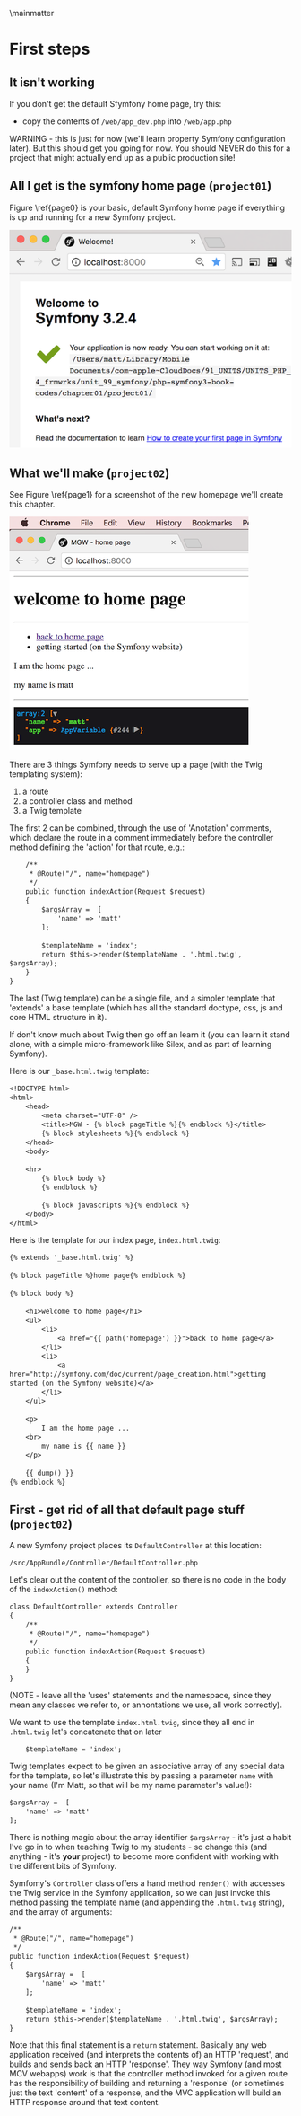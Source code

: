 \mainmatter

# First steps

## It isn't working

If you don't get the default Sfymfony home page, try this:

- copy the contents of `/web/app_dev.php` into `/web/app.php`

WARNING - this is just for now (we'll learn property Symfony configuration later). But this should get you going for now. You should NEVER do this for a project that might actually end up as a public production site!


## All I get is the symfony home page (`project01`)

Figure \ref{page0}  is your basic, default Symfony home page if everything is up and running for a new Symfony project.

![New Symfony project home page. \label{page0}](./03_figures/introduction/0_default_homepage_sm.png)

## What we'll make (`project02`)

See Figure \ref{page1} for a screenshot of the new homepage we'll create this chapter.

![New home page. \label{page1}](./03_figures/introduction/1_home_page_sm.png)

There are 3 things Symfony needs to serve up a page (with the Twig templating system):

1. a route
2. a controller class and method
3. a Twig template

The first 2 can be combined, through the use of 'Anotation' comments, which declare the route in a comment immediately before the controller method defining the 'action' for that route, e.g.:

        /**
         * @Route("/", name="homepage")
         */
        public function indexAction(Request $request)
        {
            $argsArray =  [
                'name' => 'matt'
            ];

            $templateName = 'index';
            return $this->render($templateName . '.html.twig', $argsArray);
        }
    }

The last (Twig template) can be a single file, and a simpler template that 'extends' a base template (which has all the standard doctype, css, js and core HTML structure in it).

If don't know much about Twig then go off an learn it (you can learn it stand alone, with a simple micro-framework like Silex, and as part of learning Symfony).

Here is our `_base.html.twig` template:

    <!DOCTYPE html>
    <html>
        <head>
            <meta charset="UTF-8" />
            <title>MGW - {% block pageTitle %}{% endblock %}</title>
            {% block stylesheets %}{% endblock %}
        </head>
        <body>

        <hr>
            {% block body %}
            {% endblock %}

            {% block javascripts %}{% endblock %}
        </body>
    </html>

Here is the template for our index page, `index.html.twig`:

    {% extends '_base.html.twig' %}

    {% block pageTitle %}home page{% endblock %}

    {% block body %}

        <h1>welcome to home page</h1>
        <ul>
            <li>
                <a href="{{ path('homepage') }}">back to home page</a>
            </li>
            <li>
                <a hrer="http://symfony.com/doc/current/page_creation.html">getting started (on the Symfony website)</a>
            </li>
        </ul>

        <p>
            I am the home page ...
        <br>
            my name is {{ name }}
        </p>

        {{ dump() }}
    {% endblock %}


## First - get rid of all that default page stuff (`project02`)

A new Symfony project places its `DefaultController` at this location:

    /src/AppBundle/Controller/DefaultController.php

Let's clear out the content of the controller, so there is no code in the body of the `indexAction()` method:

    class DefaultController extends Controller
    {
        /**
         * @Route("/", name="homepage")
         */
        public function indexAction(Request $request)
        {
        }
    }

(NOTE - leave all the 'uses' statements and the namespace, since they mean any classes we refer to, or annontations we use, all work correctly).

We want to use the template `index.html.twig`, since they all end in `.html.twig` let's concatenate that on later

        $templateName = 'index';

Twig templates expect to be given an associative array of any special data for the template, so let's illustrate this by passing a parameter `name` with your name (I'm Matt, so that will be my name parameter's value!):

    $argsArray =  [
        'name' => 'matt'
    ];

There is nothing magic about the array identifier `$argsArray` - it's just a habit I've go in to when teaching Twig to my students - so change this (and anything - it's **your** project) to become more confident with working with the different bits of Symfony.

Symfomy's `Controller` class offers a hand method `render()` with accesses the Twig service in the Symfony application, so we can just invoke this method passing the template name (and appending the `.html.twig` string), and the array of arguments:

    /**
     * @Route("/", name="homepage")
     */
    public function indexAction(Request $request)
    {
        $argsArray =  [
            'name' => 'matt'
        ];

        $templateName = 'index';
        return $this->render($templateName . '.html.twig', $argsArray);
    }

Note that this final statement is a `return` statement. Basically any web application received (and interprets the contents of) an HTTP 'request', and builds and sends back an HTTP 'response'. They way Symfony (and most MCV webapps) work is that the controller method invoked for a given route has the responsibility of building and returning a 'response' (or sometimes just the text 'content' of a response, and the MVC application will build an HTTP response around that text content.


